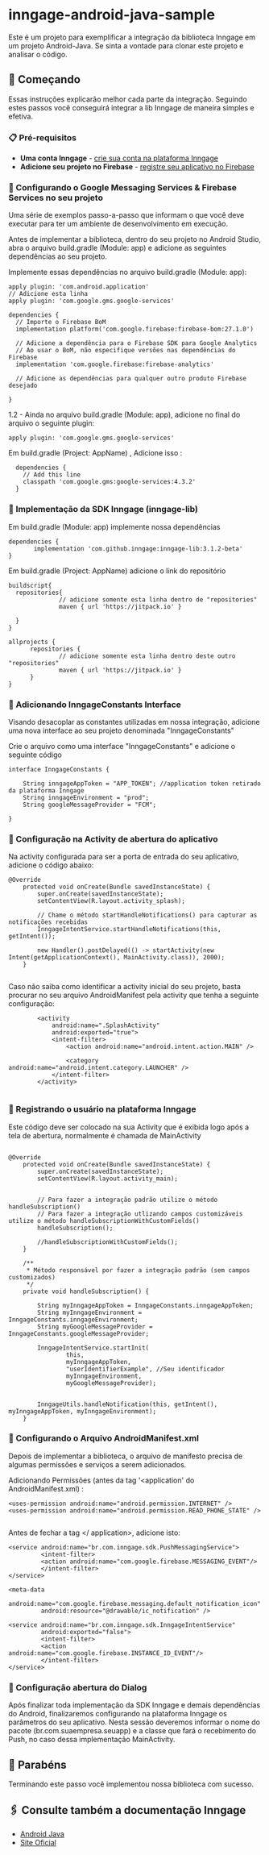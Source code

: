 # inngage-android-java-sample

Este é um projeto para exemplificar a integração da biblioteca Inngage em um projeto Android-Java.
Se sinta a vontade para clonar este projeto e analisar o código.

## 🚀 Começando

Essas instruções explicarão melhor cada parte da integração. Seguindo estes passos você conseguirá integrar a lib Inngage de maneira simples e efetiva.

### 📋 Pré-requisitos

* **Uma conta Inngage** - [crie sua conta na plataforma Inngage](https://www.inngage.com.br)
* **Adicione seu projeto no Firebase** - [registre seu aplicativo no Firebase](https://www.firebase.google.com)

### 🔧 Configurando o Google Messaging Services & Firebase Services no seu projeto

Uma série de exemplos passo-a-passo que informam o que você deve executar para ter um ambiente de desenvolvimento em execução.

Antes de implementar a biblioteca, dentro do seu projeto no Android Studio, abra o arquivo build.gradle (Module: app) e adicione as seguintes dependências ao seu projeto.

Implemente essas dependências no arquivo build.gradle (Module: app):

```
apply plugin: 'com.android.application'
// Adicione esta linha
apply plugin: 'com.google.gms.google-services'

dependencies {
  // Importe o Firebase BoM
  implementation platform('com.google.firebase:firebase-bom:27.1.0')

  // Adicione a dependência para o Firebase SDK para Google Analytics
  // Ao usar o BoM, não especifique versões nas dependências do Firebase
  implementation 'com.google.firebase:firebase-analytics'

  // Adicione as dependências para qualquer outro produto Firebase desejado
  
}

```

1.2 - Ainda no arquivo build.gradle (Module: app), adicione no final do arquivo o seguinte plugin:

```
apply plugin: 'com.google.gms.google-services'

```

Em build.gradle (Project: AppName) , Adicione isso :

```
  dependencies {
    // Add this line
    classpath 'com.google.gms:google-services:4.3.2'
  }

```
### 🔧 Implementação da SDK Inngage (inngage-lib)

Em build.gradle (Module: app) implemente nossa dependências

```
dependencies {      
       implementation 'com.github.inngage:inngage-lib:3.1.2-beta'
}

```

Em build.gradle (Project: AppName) adicione o link do repositório

```
buildscript{
  repositories{
              // adicione somente esta linha dentro de "repositories"
              maven { url 'https://jitpack.io' }
        
  }
}

allprojects {
      repositories {
              // adicione somente esta linha dentro deste outro "repositories"
              maven { url 'https://jitpack.io' }
      }
}

```

### 🔧 Adicionando InngageConstants Interface

Visando desacoplar as constantes utilizadas em nossa integração, adicione uma nova interface ao seu projeto denominada "InngageConstants"

Crie o arquivo como uma interface "InngageConstants" e adicione o seguinte código

```
interface InngageConstants {

    String inngageAppToken = "APP_TOKEN"; //application token retirado da plataforma Inngage
    String inngageEnvironment = "prod";
    String googleMessageProvider = "FCM";

}

```


### 🔧 Configuração na Activity de abertura do aplicativo

Na activity configurada para ser a porta de entrada do seu aplicativo, adicione o código abaixo:

```
@Override
    protected void onCreate(Bundle savedInstanceState) {
        super.onCreate(savedInstanceState);
        setContentView(R.layout.activity_splash);

        // Chame o método startHandleNotifications() para capturar as notificações recebidas
        InngageIntentService.startHandleNotifications(this, getIntent());

        new Handler().postDelayed(() -> startActivity(new Intent(getApplicationContext(), MainActivity.class)), 2000);
    }
    
```


Caso não saiba como identificar a activity inicial do seu projeto, basta procurar no seu arquivo AndroidManifest pela activity que tenha a seguinte configuração:

```
        <activity
            android:name=".SplashActivity"
            android:exported="true">
            <intent-filter>
                <action android:name="android.intent.action.MAIN" />

                <category android:name="android.intent.category.LAUNCHER" />
            </intent-filter>
        </activity>
        
```

### 🔧 Registrando o usuário na plataforma Inngage

Este código deve ser colocado na sua Activity que é exibida logo após a tela de abertura, normalmente é chamada de MainActivity

```

@Override
    protected void onCreate(Bundle savedInstanceState) {
        super.onCreate(savedInstanceState);
        setContentView(R.layout.activity_main);


        // Para fazer a integração padrão utilize o método handleSubscription()
        // Para fazer a integração utlizando campos customizáveis utilize o método handleSubscriptionWithCustomFields()
        handleSubscription();

        //handleSubscriptionWithCustomFields();
    }

    /**
     * Método responsável por fazer a integração padrão (sem campos customizados)
     */
    private void handleSubscription() {

        String myInngageAppToken = InngageConstants.inngageAppToken;
        String myInngageEnvironment = InngageConstants.inngageEnvironment;
        String myGoogleMessageProvider = InngageConstants.googleMessageProvider;

        InngageIntentService.startInit(
                this,
                myInngageAppToken,
                "userIdentifierExample", //Seu identificador
                myInngageEnvironment,
                myGoogleMessageProvider);


        InngageUtils.handleNotification(this, getIntent(), myInngageAppToken, myInngageEnvironment);
    }

```

### 🔧 Configurando o Arquivo AndroidManifest.xml

Depois de implementar a biblioteca, o arquivo de manifesto precisa de algumas permissões e serviços a serem adicionados.

Adicionando Permissões (antes da tag '<application' do AndroidManifest.xml) :

```
<uses-permission android:name="android.permission.INTERNET" />
<uses-permission android:name="android.permission.READ_PHONE_STATE" />
          
```

Antes de fechar a tag </ application>, adicione isto:

```
<service android:name="br.com.inngage.sdk.PushMessagingService">
         <intent-filter>
         <action android:name="com.google.firebase.MESSAGING_EVENT"/>
         </intent-filter>
</service>

<meta-data
         android:name="com.google.firebase.messaging.default_notification_icon"
         android:resource="@drawable/ic_notification" />

<service android:name="br.com.inngage.sdk.InngageIntentService"
         android:exported="false">
         <intent-filter>
         <action android:name="com.google.firebase.INSTANCE_ID_EVENT"/>
         </intent-filter>
</service>

```

### 🔧 Configuração abertura do Dialog

Após finalizar toda implementação da SDK Inngage e demais dependências do Android, finalizaremos configurando na plataforma Inngage os parâmetros do seu aplicativo. Nesta sessão deveremos informar o nome do pacote (br.com.suaempresa.seuapp) e a classe que fará o recebimento do Push, no caso dessa implementação MainActivity.

## 🎁 Parabéns

Terminando este passo você implementou nossa biblioteca com sucesso.

## 🖇️ Consulte também a documentação Inngage

* [Android Java](https://inngage.readme.io/docs/implementa%C3%A7%C3%A3o-android)
* [Site Oficial](https://inngage.com.br/)
